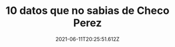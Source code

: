 ---
title: 10 datos que no sabias de Checo Perez
date: 2021-06-11T20:25:51.612Z
featuredimage: /assets/1365.jpg
categoria: Deportes
tags:
  - "#F1"
  - "#ChecoPerez"
  - "#Automoviles"
short-description: Estos son 10 datos curioso que no sabias de Checo Pérez
mk1: >+
  ### 1.

  ![1360](/assets/1360.jpg "1360")

  Piloto de la Escudería Telmex En el 2004, a la edad de 14 años, Sergio se unió a la Escudería Telmex, compitiendo por primera vez en la serie estadounidense Skip Barber, ya como piloto profesional. Un año más tarde, Checo dejó su casa para irse a Alemania para correr en la Fórmula BMW

  ### 2.

  ![1361](/assets/1361.jpg "1361")

  Escuderías El gran paso de Sergio Pérez se dio en el 2011, cuando por fin saltó a la Fórmula 1 con la escudería Sauber; más tarde en 2013 llegó a McLaren y un año después a Force India, que después pasó a llamarse Racing Point Force India.
  Casi una década en F1El reconocido piloto mexicano tiene ocho años compitiendo al máximo nivel de la Fórmula 1, recorriendo el mundo para poner en alto el nombre de México
mk2: >+
  ### 3.

  ![1362](/assets/1362.jpg "1362")

  Podios del Checo Pérez La calidad de Checo es indiscutible, pues en los ocho años corriendo en F1 ha tenido la oportunidad de subir al podio en ocho ocasiones; tres con Sauber y cinco con Force India.
  Más de 100 carreras en su historial Pérez es el quinto piloto mexicano en participar en la F1 y después de casi una década en el máximo circuito, puede presumir de tener más de un centenar de carreras en su trayectoria, pues ha competido en 155 ocasiones en diferentes circuitos.

  ### 4.

  ![1363](/assets/1363.png "1363")

  Altruista El éxito de Checo Pérez lo ha hecho brillar dentro y fuera de las pistas, pues el piloto creó su propia fundación para ayudar a los niños y a personas en situación de vulnerabilidad.
mk3: >+
  ### 5.

  ![1364](/assets/1364.jpg "1364")

  Americanista apasionado Los autos son la mayor pasión de Checo Pérez, pero el fútbol también es un deporte que le llama mucho la atención, sobre todo cuando se trata de América. El tapatío nunca ha escondido su intenso amor hacia las Águilas, incluso en redes sociales ha posado con la camiseta azulcrema.

  ### 6.

  ![1365](/assets/1365.jpg "1365")

  Chocó su primer carro
  En abril de 2012, el mexicano compartió en un video de YouTube de la F1 que su primer carro fue un Chevy que heredó de sus hermanos mayores Paola y Antonio.
mk4: >+
  ### 7.

  ![1366](/assets/1366.jpg "1366")

  Le encanta jugar golf y fútbol
  El automovilismo no es el único deporte que apasiona a “Checo” Pérez. En sus tiempos libres, al jalisciense le encanta practicar golf y fútbol.

  ### 8.

  ![1367](/assets/1367.jpg "1367")

  De acuerdo con una entrevista que dio a Red Bull, comenzó a jugar golf a los 17 años, cuando se mudó a Inglaterra. Actualmente juega con un hándicap de 18.
mk5: >+
  ### 9.

  ![1368](/assets/1368.jpg "1368")

  Está casado y es papá de dos hijos
  En junio de 2018, el piloto de la F1 se casó con la socialité Carola Martínez, quien también es originaria de Guadalajara, Jalisco.

  ### 10.

  ![1369](/assets/1000000.jpg "1369")

  El mexicano Sergio Pérez se impuso este domingo en el Gran Premio de Azerbaiyán tras una carrera caótica en el circuito urbano de Bakú, firmando su primera victoria con el equipo Red Bull y la segunda en la Fórmula 1.
---